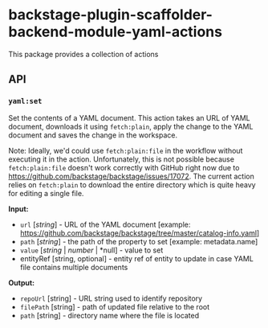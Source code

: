 # backstage-plugin-scaffolder-backend-module-yaml-actions

This package provides a collection of actions 

## API

### `yaml:set`

Set the contents of a YAML document. This action takes an URL of YAML document, 
downloads it using `fetch:plain`, apply the change to the YAML document and saves
the change in the workspace.

Note: Ideally, we'd could use `fetch:plain:file` in the workflow without executing it in the action. Unfortunately, this is not possible because `fetch:plain:file` doesn't work correctly with GitHub right now due to https://github.com/backstage/backstage/issues/17072. The current action relies on `fetch:plain` to download the entire directory which is quite heavy for editing a single file.

**Input:**

* `url` [*string*] - URL of the YAML document [example: https://github.com/backstage/backstage/tree/master/catalog-info.yaml]
* `path` [*string*] - the path of the property to set [example: metadata.name]
* `value` [*string* | *number* | *null] - value to set
* entityRef [string, optional] - entity ref of entity to update in case YAML file contains multiple documents

**Output:**

* `repoUrl` [string] - URL string used to identify repository
* `filePath` [string] - path of updated file relative to the root
* `path` [string] - directory name where the file is located
